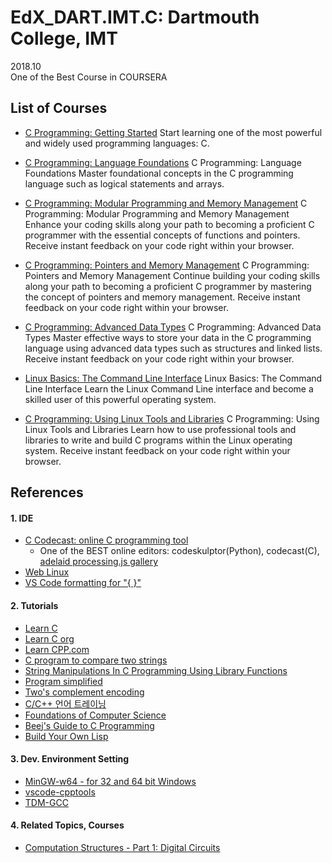 # EdX_DART.IMT.C: Dartmouth College, IMT

2018.10  
One of the Best Course in COURSERA

## List of Courses

- [C Programming: Getting Started](https://www.edx.org/course/c-programming-getting-started)
  Start learning one of the most powerful and widely used programming languages: C.

- [C Programming: Language Foundations](https://www.edx.org/course/c-programming-language-foundations)
  C Programming: Language Foundations
  Master foundational concepts in the C programming language such as logical statements and arrays.

- [C Programming: Modular Programming and Memory Management](https://www.edx.org/course/modular-programming-and-memory-management)
  C Programming: Modular Programming and Memory Management
  Enhance your coding skills along your path to becoming a proficient C programmer with the essential concepts of functions and pointers. Receive instant feedback on your code right within your browser.

- [C Programming: Pointers and Memory Management](https://www.edx.org/course/c-programming-pointers-and-memory-management)
  C Programming: Pointers and Memory Management
  Continue building your coding skills along your path to becoming a proficient C programmer by mastering the concept of pointers and memory management. Receive instant feedback on your code right within your browser.

- [C Programming: Advanced Data Types](https://www.edx.org/course/c-programming-advanced-data-types)
  C Programming: Advanced Data Types
  Master effective ways to store your data in the C programming language using advanced data types such as structures and linked lists. Receive instant feedback on your code right within your browser.

- [Linux Basics: The Command Line Interface](https://www.edx.org/course/linux-basics-the-command-line-interface)
  Linux Basics: The Command Line Interface
  Learn the Linux Command Line interface and become a skilled user of this powerful operating system.

- [C Programming: Using Linux Tools and Libraries](https://www.edx.org/course/c-programming-using-linux-tools-and-libraries)
  C Programming: Using Linux Tools and Libraries
  Learn how to use professional tools and libraries to write and build C programs within the Linux operating system. Receive instant feedback on your code right within your browser.

## References

#### 1. IDE

- [C Codecast: online C programming tool](https://codecast.france-ioi.org/v6/)
  - One of the BEST online editors: codeskulptor(Python), codecast(C), [adelaid processing.js gallery](https://lti-adx.adelaide.edu.au/think.create.code/processingjs/)
- [Web Linux](https://remisharrock.github.io/sysbuild/#/VM)
- [VS Code formatting for "{ }"](https://stackoverflow.com/questions/45823734/vs-code-formatting-for)

#### 2. Tutorials

- [Learn C](https://www.programiz.com/c-programming)
- [Learn C org](https://www.learn-c.org/)
- [Learn CPP.com](https://www.learncpp.com/)
- [C program to compare two strings](https://www.programmingsimplified.com/c-program-compare-two-strings)
- [String Manipulations In C Programming Using Library Functions](https://www.programiz.com/c-programming/string-handling-functions)
- [Program simplified](https://www.programmingsimplified.com/)
- [Two's complement encoding](http://computationstructures.org/lectures/info/info.html#14)
- [C/C++ 언어 트레이닝](http://soen.kr/)
- [Foundations of Computer Science](http://infolab.stanford.edu/~ullman/focs.html#pdfs)
- [Beej's Guide to C Programming](http://beej.us/guide/bgc/)
- [Build Your Own Lisp](http://www.buildyourownlisp.com/contents)

#### 3. Dev. Environment Setting

- [MinGW-w64 - for 32 and 64 bit Windows](https://sourceforge.net/projects/mingw-w64/)
- [vscode-cpptools](https://github.com/Microsoft/vscode-cpptools)
- [TDM-GCC](http://tdm-gcc.tdragon.net/download)

#### 4. Related Topics, Courses

- [Computation Structures - Part 1: Digital Circuits](https://www.edx.org/course/computation-structures-part-1-digital-mitx-6-004-1x-0)
